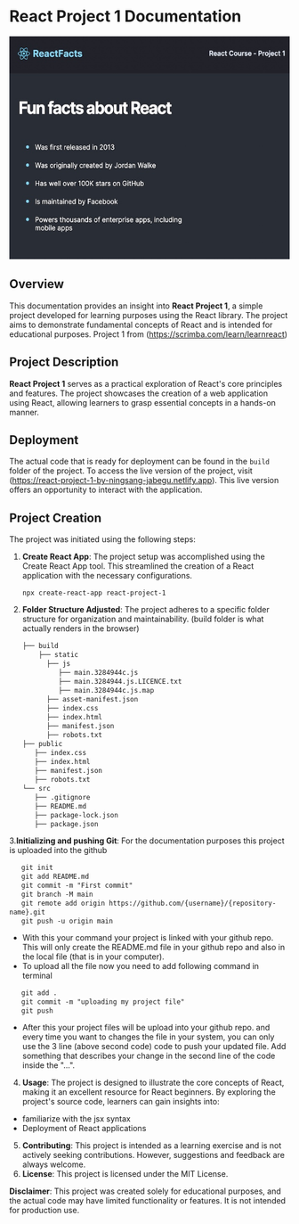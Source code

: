 # React Project 1 Documentation

<img src="https://github.com/Ningsang-Jabegu/Learning-React-1/blob/main/Screenshot%20without%20hover.png" alt="Project Screenshots" height="400">


## Overview

This documentation provides an insight into **React Project 1**, a simple project developed for learning purposes using the React library. The project aims to demonstrate fundamental concepts of React and is intended for educational purposes. Project 1 from (<a href="https://scrimba.com/learn/learnreact" target="_blank">https://scrimba.com/learn/learnreact</a>)

## Project Description

**React Project 1** serves as a practical exploration of React's core principles and features. The project showcases the creation of a web application using React, allowing learners to grasp essential concepts in a hands-on manner.

## Deployment

The actual code that is ready for deployment can be found in the `build` folder of the project. To access the live version of the project, visit (<a href="https://react-project-1-by-ningsang-jabegu.netlify.app" target="_blank">https://react-project-1-by-ningsang-jabegu.netlify.app</a>). This live version offers an opportunity to interact with the application.

## Project Creation

The project was initiated using the following steps:

1. **Create React App**: The project setup was accomplished using the Create React App tool. This streamlined the creation of a React application with the necessary configurations.

   ```terminal
   npx create-react-app react-project-1
2. **Folder Structure Adjusted**: The project adheres to a specific folder structure for organization and maintainability. (build folder is what actually renders in the browser)
   ```terminal
   ├── build
       ├── static
         ├── js
            ├── main.3284944c.js
            ├── main.3284944.js.LICENCE.txt
            ├── main.3284944c.js.map
         ├── asset-manifest.json
         ├── index.css
         ├── index.html
         ├── manifest.json
         ├── robots.txt
   ├── public
      ├── index.css
      ├── index.html
      ├── manifest.json
      ├── robots.txt
   └── src
      ├── .gitignore
      ├── README.md
      ├── package-lock.json
      ├── package.json
   
3.**Initializing and pushing Git**: For the documentation purposes this project is uploaded into the github
   ```terminal
      git init
      git add README.md
      git commit -m "First commit"
      git branch -M main
      git remote add origin https://github.com/{username}/{repository-name}.git
      git push -u origin main
   ```
   + With this your command your project is linked with your github repo. This will only create the README.md file in your github repo and also in the local file (that is in your computer).
   + To upload all the file now you need to add following command in terminal
   ```terminal
      git add .
      git commit -m "uploading my project file"
      git push
   ```

   + After this your project files will be upload into your github repo. and every time you want to changes the file in your system, you can only use the 3 line (above second code) code to push your updated file. Add something that describes your change in the second line of the code inside the "...".
   
4.  **Usage**: The project is designed to illustrate the core concepts of React, making it an excellent resource for React beginners. By exploring the project's source code, learners can gain insights into:

   - familiarize with the jsx syntax
   - Deployment of React applications
5. **Contributing**: This project is intended as a learning exercise and is not actively seeking contributions. However, suggestions and feedback are always welcome.
6. **License**: This project is licensed under the MIT License.

**Disclaimer**: This project was created solely for educational purposes, and the actual code may have limited functionality or features. It is not intended for production use.
